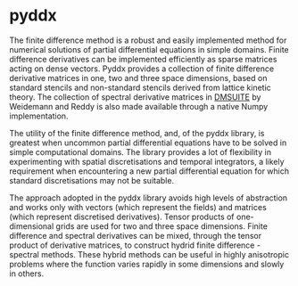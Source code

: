 pyddx
=====

The finite difference method is a robust and easily implemented method for numerical solutions of partial differential equations in simple domains. Finite difference derivatives can be implemented efficiently as sparse matrices acting on dense vectors. Pyddx provides a collection of finite difference derivative matrices in one, two and three space dimensions, based on standard stencils and non-standard stencils derived from lattice kinetic theory. The collection of spectral derivative matrices in [DMSUITE](http://www.mathworks.com/matlabcentral/fileexchange/29-dmsuite) by Weidemann and Reddy is also made available through a native Numpy implementation. 

The utility of the finite difference method, and, of the pyddx library, is greatest when uncommon partial differential equations have to be solved in simple computational domains. The library provides a lot of flexibility in experimenting with spatial discretisations and temporal integrators, a likely requirement when encountering a new partial differential equation for which standard discretisations may not be suitable.

The approach adopted in the pyddx library avoids high levels of abstraction and works only with vectors (which represent the fields) and matrices (which represent discretised derivatives). Tensor products of one-dimensional grids are used for two and three space dimensions. Finite difference and spectral derivatives can be mixed, through the tensor product of derivative matrices, to construct hydrid finite difference - spectral methods. These hybrid methods can be useful in highly anisotropic problems where the function varies rapidly in some dimensions and slowly in others.

